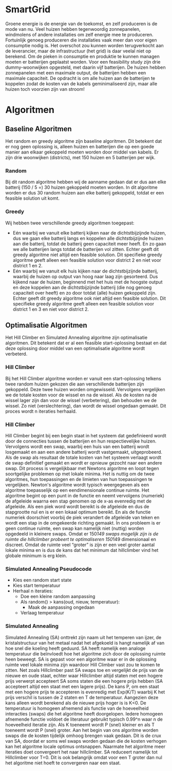 # SmartGrid
Groene energie is de energie van de toekomst, en zelf produceren is de mode van nu. Veel huizen hebben tegenwoordig zonnepanelen, windmolens of andere installaties om zelf energie mee te produceren. Fortuinlijk genoeg produceren die installaties vaak meer dan voor eigen consumptie nodig is. Het overschot zou kunnen worden terugverkocht aan de leverancier, maar de infrastructuur (het grid) is daar veelal niet op berekend. Om de pieken in consumptie en produktie te kunnen managen moeten er batterijen geplaatst worden.
Voor een feasibility study zijn drie dummy-woonwijken opgesteld, met daarin vijf batterijen. De huizen hebben zonnepanelen met een maximale output, de batterijen hebben een maximale capaciteit.
De opdracht is om alle huizen aan de batterijen te koppelen zodat de kosten van de kabels geminimaliseerd zijn, maar alle huizen toch voorzien zijn van stroom!

# Algoritmen

## Baseline Algoritmen
Het random en greedy algoritme zijn baseline algoritmen. Dit betekent dat er nog geen oplossing is, alleen huizen en batterijen die op een goede manier aan elkaar gekoppeld moeten worden door middel van kabels. Er zijn drie woonwijken (districts), met 150 huizen en 5 batterijen per wijk.

### Random
Bij dit random algoritme hebben wij de aanname gedaan dat er dus aan elke batterij (150 / 5 =) 30 huizen gekoppeld moeten worden. In dit algoritme worden er dus 30 random huizen aan elke batterij gekoppeld, totdat er een feasible solution uit komt.

### Greedy
Wij hebben twee verschillende greedy algoritmen toegepast:
- Eén waarbij we vanuit elke batterij kijken naar de dichtstbijzijnde huizen, dus we gaan elke batterij langs en koppelen alle dichtstbijzijnde huizen aan die batterij, totdat de batterij geen capaciteit meer heeft. En zo gaan we alle batterijen langs totdat de batterijen vol zitten. Echter geeft dit greedy algoritme niet altijd een feasible solution. Dit specifieke greedy algoritme geeft alleen een feasible solution voor district 2 en niet voor district 1 en 2.
- Eén waarbij we vanuit elk huis kijken naar de dichtstbijzijnde batterij, waarbij de huizen op output van hoog naar laag zijn gesorteerd. Dus kijkend naar de huizen, beginnend met het huis met de hoogste output en deze koppelen aan de dichtstbijzijnde batterij (die nog genoeg capaciteit over heeft) en zo door totdat (alle) huizen gekoppeld zijn. Echter geeft dit greedy algoritme ook niet altijd een feasible solution. Dit specifieke greedy algoritme geeft alleen een feasible solution voor district 1 en 3 en niet voor district 2.

## Optimalisatie Algoritmen
Het Hill Climber en Simulated Annealing algoritme zijn optimalisatie algoritmen. Dit betekent dat er al een feasible start-oplossing bestaat en dat deze oplossing door middel van een optimalisatie algoritme wordt verbeterd.

### Hill Climber
Bij het Hill Climber algoritme worden er vanuit een start-oplossing telkens twee random huizen gekozen die aan verschillende batterijen zijn gekoppeld. Deze twee huizen worden omgewisseld. Vervolgens vergelijken we de totale kosten voor de wissel en na de wissel. Als de kosten na de wissel lager zijn dan voor de wissel (verbetering), dan behouden we de wissel. Zo niet (verslechtering), dan wordt de wissel ongedaan gemaakt. Dit proces wordt n iteraties herhaald.

### Hill Climber
Hill Climber begint bij een begin staat in het systeem dat gedefinieerd wordt door de connecties tussen de batterijen en hun respectievelijke huizen. Vervolgens wordt een swap, waarbij een huis van een batterij wordt losgemaakt en aan een andere batterij wordt vastgemaakt, uitgeprobeerd. Als de swap als resultaat de totale kosten van het systeem verlaagt wordt de swap definitief gemaakt en wordt er opnieuw gezocht naar een andere swap. Dit process is vergelijkbaar met Newtons algoritme en loopt tegen soortgelijke problemen op met lokale minima. Het is nuttig om de twee algoritmes, hun toepassingen en de limieten van hun toepassingen te vergelijken. Newton's algoritme wordt typisch weergegeven als een algoritme toepasselijk op een eendimensionale continue ruimte. Het algoritme begint op een punt in de functie en neemt vervolgens (numeriek) de afgeleide waarna een stap genomen op de x-as evenredig met de afgeleide. Als een piek word wordt bereikt is de afgeleide en dus de stapgrootte nul en is er een lokaal optimum bereikt. En als de functie numeriek doorschiet voorbij de piek verandert de afgeleide van teken en wordt een stap in de omgekeerde richting gemaakt. In ons probleem is er geen continue ruimte, een swap kan namelijk niet (nuttig) worden opgedeeld in kleinere swaps. Omdat er 150*149 swaps mogelijk zijn is de ruimte die hillclimber probeert te optimaliseren 150*149 dimensionaal en discreet. Omdat de ruimte veel “groter” is zijn er een veel groter aantal lokale minima en is dus de kans dat het minimum dat hillclimber vind het globale minimum is erg klein.

### Simulated Annealing Pseudocode
- Kies een random start state
- Kies start temperatuur
- Herhaal n iteraties:
  - Doe een kleine random aanpassing
  - Als random() > kans(oud, nieuw, temperatuur):
    - Maak de aanpassing ongedaan
  - Verlaag temperatuur

### Simulated Annealing
Simulated Annealing (SA) onttrekt zijn naam uit het temperen van ijzer, de kristalstructuur van het metaal nadat het afgekoeld is hangt namelijk af van hoe snel die koeling heeft geduurd. SA heeft namelijk een analoge temperatuur die beïnvloedt hoe het algoritme zich door de oplossing ruimte heen beweegt. SA is gepast voor een algoritme waar er in de oplossing ruimte veel lokale minima zijn waardoor Hill Climber vast zou te komen te zitten. Net zoals Hillclimber past SA swaps toe en vergelijkt de prijs van de nieuwe en oude staat, echter waar Hillclimber altijd staten met een hogere prijs verwerpt accepteert SA soms staten die een hogere prijs hebben (SA accepteert altijd een staat met een lagere prijs). De kans P, om een staat met een hogere prijs te accepteren is evenredig met Exp(K/T) waarbij K het prijs verschil is tussen de 2 staten en T de temperatuur. Aangezien deze kans alleen wordt berekend als de nieuwe prijs hoger is is K<0. De temperatuur is homogeen afnemend als functie van de hoeveelheid interacties (swaps) die het algoritme heeft doorgelopen. Iedere homogeen afnemende functie voldoet de literatuur gebruikt typisch 0.99^n waar n de hoeveelheid iteratie zijn. Als K toeneemt wordt P (snel) kleiner en als T toeneemt wordt P (snel) groter. Aan het begin van ons algoritme worden swaps die de kosten tijdelijk omhoog brengen vaak gedaan. Dit is de crux van SA, doordat er soms wel swaps worden gedaan die de kosten verhogen kan het algoritme locale optimus ontsnappen. Naarmate het algoritme meer iteraties doet convergeert het naar hillclimber. SA reduceert namelijk tot Hillclimber voor T=0. Dit is ook belangrijk omdat voor een T groter dan nul het algoritme niet hoeft te convergeren naar een staat. 
